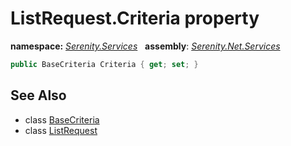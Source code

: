 # ListRequest.Criteria property
**namespace:** *[Serenity.Services](../../README.md#serenity.services-namespace)*   **assembly**: *[Serenity.Net.Services](../../README.md)*

```csharp
public BaseCriteria Criteria { get; set; }
```

## See Also

* class [BaseCriteria](../Serenity.Net.Data/../../Serenity.Data/BaseCriteria.md)
* class [ListRequest](../ListRequest.md)
